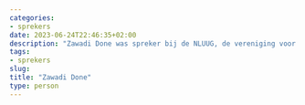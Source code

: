 ```yaml
---
categories:
- sprekers
date: 2023-06-24T22:46:35+02:00
description: "Zawadi Done was spreker bij de NLUUG, de vereniging voor open systemen en open standaarden. Lees meer over deze spreker."
tags:
- sprekers
slug:
title: "Zawadi Done"
type: person
---
```


